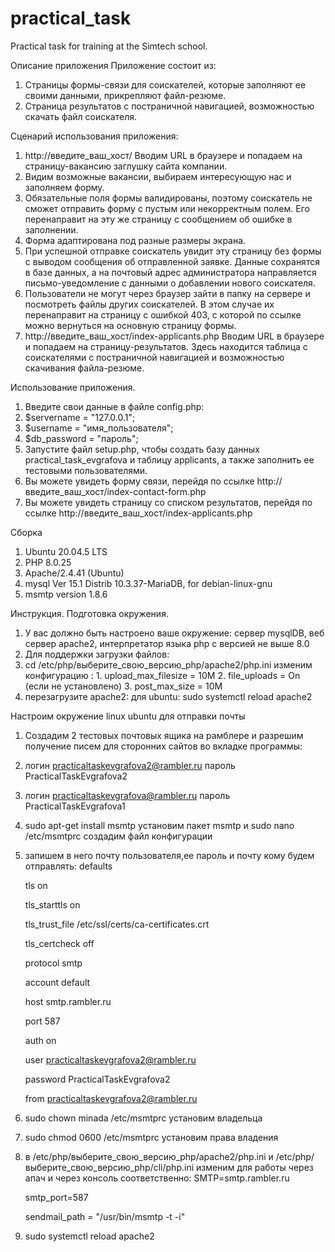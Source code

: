 # practical_task
Practical task for training at the Simtech school.

Описание приложения
Приложение состоит из:
  1. Страницы формы-связи для соискателей, которые заполняют ее своими данными, прикрепляют файл-резюме. 
  2. Страница результатов с постраничной навигацией, возможностью скачать файл соискателя. 

Сценарий использования приложения:
1. http://введите_ваш_хост/ Вводим URL в браузере и попадаем на страницу-вакансию заглушку сайта компании.
2. Видим возможные вакансии, выбираем интересующую нас и заполняем форму.
  1. Обязательные поля формы валидированы, поэтому соискатель не сможет отправить форму с пустым или некорректным полем. Его перенаправит на эту же страницу с сообщением об ошибке в заполнении.
  2. Форма адаптирована под разные размеры экрана.
  3. При успешной отправке соискатель увидит эту страницу без формы с выводом сообщения об отправленной заявке. Данные сохранятся в базе данных, а на почтовый адрес администратора направляется письмо-уведомление с данными о добавлении нового соискателя. 
  4. Пользователи не могут через браузер зайти в папку на сервере и посмотреть файлы других соискателей. В этом случае их перенаправит на страницу с ошибкой 403, с которой по ссылке можно вернуться на основную страницу формы.
3. http://введите_ваш_хост/index-applicants.php Вводим URL в браузере и попадаем на страницу-результатов. Здесь находится таблица с соискателями с постраничной навигацией и возможностью скачивания файла-резюме. 

Использование приложения.
1. Введите свои данные в файле config.php:
  1. $servername = "127.0.0.1";
  2. $username = "имя_пользователя";
  3. $db_password = "пароль";
2. Запустите файл setup.php, чтобы создать базу данных practical_task_evgrafova и таблицу applicants, а также заполнить ее тестовыми пользователями.
3. Вы можете увидеть форму связи, перейдя по ссылке http://введите_ваш_хост/index-contact-form.php
4. Вы можете увидеть страницу со списком результатов, перейдя по ссылке http://введите_ваш_хост/index-applicants.php

Сборка
1. Ubuntu 20.04.5 LTS
2. PHP 8.0.25
3. Apache/2.4.41 (Ubuntu)
4. mysql  Ver 15.1 Distrib 10.3.37-MariaDB, for debian-linux-gnu
5. msmtp version 1.8.6 

Инструкция. 
Подготовка окружения.
1. У вас должно быть настроено ваше окружение: сервер mysqlDB, веб сервер apache2, интерпретатор языка php с версией не выше 8.0
2. Для поддержки загрузки файлов:
  1. cd /etc/php/выберите_свою_версию_php/apache2/php.ini изменим конфигурацию :
    1. upload_max_filesize = 10M
    2. file_uploads = On (если не установлено)
    3. post_max_size = 10M
  2. перезагрузите apache2: для ubuntu: sudo systemctl reload apache2

Настроим окружение linux ubuntu для отправки почты
1. Создадим 2 тестовых почтовых ящика на рамблере и разрешим получение писем для сторонних сайтов во вкладке программы:
  1. логин practicaltaskevgrafova2@rambler.ru 
  пароль PracticalTaskEvgrafova2
  2. логин practicaltaskevgrafova@rambler.ru 
  пароль PracticalTaskEvgrafova1
2. sudo apt-get install msmtp установим пакет msmtp и 
sudo nano /etc/msmtprc создадим файл конфигурации
3. запишем в него почту пользователя,ее пароль и почту кому будем отправлять: 
    defaults

    tls on

    tls_starttls on

    tls_trust_file /etc/ssl/certs/ca-certificates.crt

    tls_certcheck off

    protocol smtp

    account default

    host smtp.rambler.ru

    port 587

    auth on

    user practicaltaskevgrafova2@rambler.ru

    password PracticalTaskEvgrafova2

    from practicaltaskevgrafova2@rambler.ru
4. sudo chown minada /etc/msmtprc установим владельца
5. sudo chmod 0600 /etc/msmtprc установим права владения
6. в /etc/php/выберите_свою_версию_php/apache2/php.ini  и 
/etc/php/выберите_свою_версию_php/cli/php.ini изменим для работы через апач и через консоль соответственно:
    SMTP=smtp.rambler.ru

    smtp_port=587

    sendmail_path = "/usr/bin/msmtp -t -i"
7. sudo systemctl reload apache2
